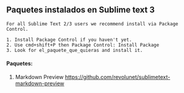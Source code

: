 ## Paquetes instalados en Sublime text 3
```
For all Sublime Text 2/3 users we recommend install via Package Control.

1. Install Package Control if you haven't yet.
2. Use cmd+shift+P then Package Control: Install Package
3. Look for el_paquete_que_quieras and install it.
```
#### Paquetes:
1. Markdown Preview
https://github.com/revolunet/sublimetext-markdown-preview
